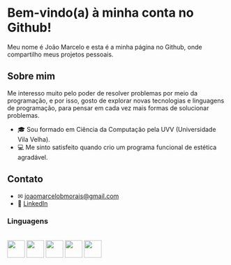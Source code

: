 # Bem-vindo(a) à minha conta no Github!

Meu nome é João Marcelo e esta é a minha página no Github, onde compartilho meus projetos pessoais.

## Sobre mim

Me interesso muito pelo poder de resolver problemas por meio da programação, e por isso, gosto de explorar novas tecnologias e linguagens de programação, para pensar em cada vez mais formas de solucionar problemas.

- 🎓 Sou formado em Ciência da Computação pela UVV (Universidade Vila Velha).
- 💻 Me sinto satisfeito quando crio um programa funcional de estética agradável.

## Contato

- ✉ [joaomarcelobmorais@gmail.com](mailto:joaomarcelobmorais@gmail.com)
- 🔗 [LinkedIn](https://www.linkedin.com/in/jamelo-bm/)

### Linguagens
<div style="display: inline_block"><br>
  <img src="https://cdn.jsdelivr.net/gh/devicons/devicon/icons/c/c-plain.svg" height="40" width="40"/>
  <img src="https://cdn.jsdelivr.net/gh/devicons/devicon/icons/python/python-plain.svg" height="40" width="40"/>
  <img src="https://cdn.jsdelivr.net/gh/devicons/devicon/icons/html5/html5-plain.svg" height="40" width="40"/>
  <img src="https://cdn.jsdelivr.net/gh/devicons/devicon/icons/css3/css3-plain.svg" height="40" width="40"/>
  <img src="https://cdn.jsdelivr.net/gh/devicons/devicon/icons/javascript/javascript-plain.svg" height="40" width="40"/>
</div>
